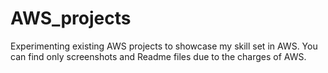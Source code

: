 # AWS_projects

Experimenting existing AWS projects to showcase my skill set in AWS. You can find only screenshots and Readme files due to the charges of AWS.
